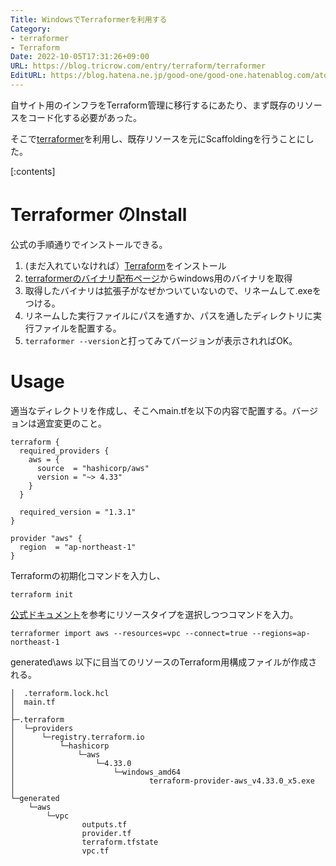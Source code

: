 ```yaml
---
Title: WindowsでTerraformerを利用する
Category:
- terraformer
- Terraform
Date: 2022-10-05T17:31:26+09:00
URL: https://blog.tricrow.com/entry/terraform/terraformer
EditURL: https://blog.hatena.ne.jp/good-one/good-one.hatenablog.com/atom/entry/4207112889924766315
---
```


自サイト用のインフラをTerraform管理に移行するにあたり、まず既存のリソースをコード化する必要があった。

そこで[terraformer](https://github.com/GoogleCloudPlatform/terraformer)を利用し、既存リソースを元にScaffoldingを行うことにした。

[:contents]

# Terraformer のInstall

公式の手順通りでインストールできる。

1. (まだ入れていなければ）[Terraform](https://www.terraform.io/downloads)をインストール
2. [terraformerのバイナリ配布ページ](https://github.com/GoogleCloudPlatform/terraformer/releases)からwindows用のバイナリを取得
3. 取得したバイナリは拡張子がなぜかついていないので、リネームして.exeをつける。
4. リネームした実行ファイルにパスを通すか、パスを通したディレクトリに実行ファイルを配置する。
5. `terraformer --version`と打ってみてバージョンが表示されればOK。


# Usage

適当なディレクトリを作成し、そこへmain.tfを以下の内容で配置する。バージョンは適宜変更のこと。

    terraform {
      required_providers {
        aws = {
          source  = "hashicorp/aws"
          version = "~> 4.33"
        }
      }

      required_version = "1.3.1"
    }

    provider "aws" {
      region  = "ap-northeast-1"
    }

Terraformの初期化コマンドを入力し、

    terraform init

[公式ドキュメント](https://github.com/GoogleCloudPlatform/terraformer/blob/master/docs/aws.md)を参考にリソースタイプを選択しつつコマンドを入力。


    terraformer import aws --resources=vpc --connect=true --regions=ap-northeast-1

generated\aws 以下に目当てのリソースのTerraform用構成ファイルが作成される。

    │  .terraform.lock.hcl
    │  main.tf
    │
    ├─.terraform
    │  └─providers
    │      └─registry.terraform.io
    │          └─hashicorp
    │              └─aws
    │                  └─4.33.0
    │                      └─windows_amd64
    │                              terraform-provider-aws_v4.33.0_x5.exe
    │
    └─generated
        └─aws
            └─vpc
                    outputs.tf
                    provider.tf
                    terraform.tfstate
                    vpc.tf
